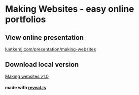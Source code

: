 # Making Websites - easy online portfolios

## View online presentation 
[luetkemj.com/presentation/making-websites](http://luetkemj.com/presentation/making-websites)

## Download local version
[Making websites v1.0](https://github.com/luetkemj/making-websites/releases/tag/1.0)

#### made with [reveal.js](https://github.com/hakimel/reveal.js)
